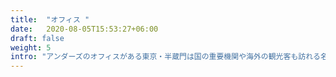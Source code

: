```yaml
---
title:  "オフィス "
date:   2020-08-05T15:53:27+06:00
draft: false
weight: 5
intro: "アンダーズのオフィスがある東京・半蔵門は国の重要機関や海外の観光客も訪れる名所など、見どころが多い人気エリアです"
---
```

